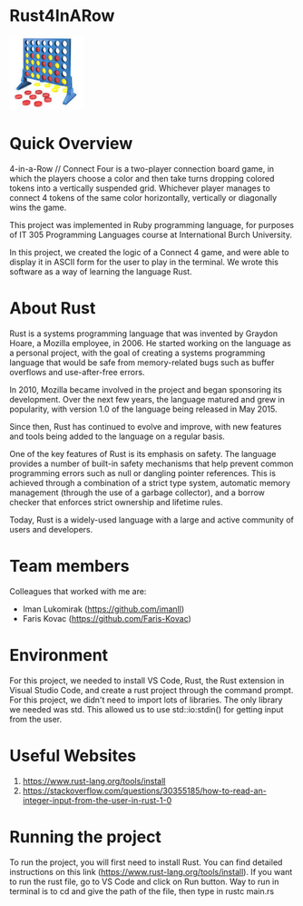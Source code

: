 # Rust4InARow

![alt text](https://github.com/MirsadHadzic/Rust4InARow/blob/master/images.png)


# Quick Overview

4-in-a-Row // Connect Four is a two-player connection board game, in which the players choose a color and then take turns dropping colored tokens into a vertically suspended grid. Whichever player manages to connect 4 tokens of the same color horizontally, vertically or diagonally wins the game.

This project was implemented in Ruby programming language, for purposes of IT 305 Programming Languages course at International Burch University.

In this project, we created the logic of a Connect 4 game, and were able to display it in ASCII form for the user to play in the terminal.
We wrote this software as a way of learning the language Rust.

# About Rust

Rust is a systems programming language that was invented by Graydon Hoare, a Mozilla employee, in 2006. He started working on the language as a personal project, with the goal of creating a systems programming language that would be safe from memory-related bugs such as buffer overflows and use-after-free errors.

In 2010, Mozilla became involved in the project and began sponsoring its development. Over the next few years, the language matured and grew in popularity, with version 1.0 of the language being released in May 2015.

Since then, Rust has continued to evolve and improve, with new features and tools being added to the language on a regular basis.

One of the key features of Rust is its emphasis on safety. The language provides a number of built-in safety mechanisms that help prevent common programming errors such as null or dangling pointer references. This is achieved through a combination of a strict type system, automatic memory management (through the use of a garbage collector), and a borrow checker that enforces strict ownership and lifetime rules.

Today, Rust is a widely-used language with a large and active community of users and developers.

# Team members

Colleagues that worked with me are:
- Iman Lukomirak (https://github.com/imanll)
- Faris Kovac (https://github.com/Faris-Kovac)

# Environment

For this project, we needed to install VS Code, Rust, the Rust extension in Visual Studio Code, and create a rust project through the command prompt.
For this project, we didn't need to import lots of libraries. The only library we needed was std. This allowed us to use std::io:stdin() for getting input from the user.

# Useful Websites
1. https://www.rust-lang.org/tools/install
2. https://stackoverflow.com/questions/30355185/how-to-read-an-integer-input-from-the-user-in-rust-1-0

# Running the project
To run the project, you will first need to install Rust. You can find detailed instructions on this link (https://www.rust-lang.org/tools/install).
If you want to run the rust file, go to VS Code and click on Run button. Way to run in terminal is to cd and give the path of the file, then type in rustc main.rs

